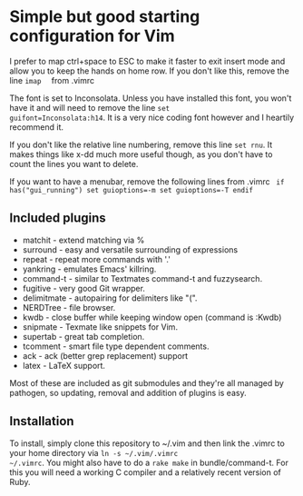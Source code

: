 Simple but good starting configuration for Vim
==============================================
I prefer to map ctrl+space to ESC to make it faster to exit insert mode and allow you to keep the hands on home row. If you don't like this, remove the line <code>imap <C-space> <Esc></code> from .vimrc

The font is set to Inconsolata. Unless you have installed this font, you won't have it and will need to remove the line <code>set guifont=Inconsolata:h14</code>. It is a very nice coding font however and I heartily recommend it.

If you don't like the relative line numbering, remove this line
<code>set rnu</code>.
It makes things like x-dd much more useful though, as you don't have to count the lines you want to delete.

If you want to have a menubar, remove the following lines from .vimrc
<code>
if has("gui_running")
	set guioptions=-m
	set guioptions=-T
endif
</code>

Included plugins
----------------
* matchit - extend matching via %
* surround - easy and versatile surrounding of expressions
* repeat - repeat more commands with '.'
* yankring - emulates Emacs' killring.
* command-t - similar to Textmates command-t and fuzzysearch.
* fugitive - very good Git wrapper.
* delimitmate - autopairing for delimiters like "(".
* NERDTree - file browser.
* kwdb - close buffer while keeping window open (command is :Kwdb)
* snipmate - Texmate like snippets for Vim.
* supertab - great tab completion.
* tcomment - smart file type dependent comments.
* ack - ack (better grep replacement) support
* latex - LaTeX support.

Most of these are included as git submodules and they're all managed by pathogen, so updating, removal and addition of plugins is easy.

Installation
------------
To install, simply clone this repository to ~/.vim and then link the .vimrc to your home directory via <code>ln -s ~/.vim/.vimrc ~/.vimrc</code>. You might also have to do a <code>rake make</code> in bundle/command-t. For this you will need a working C compiler and a relatively recent version of Ruby.
